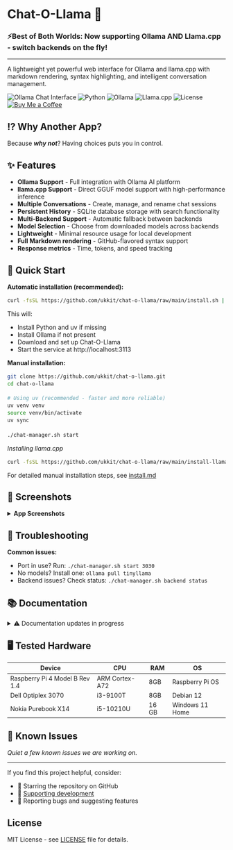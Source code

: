 # Chat-O-Llama 🦙

### ⚡Best of Both Worlds: Now supporting Ollama AND Llama.cpp - switch backends on the fly!
---

A lightweight yet powerful web interface for Ollama and llama.cpp with markdown rendering, syntax highlighting, and intelligent conversation management.

![Ollama Chat Interface](https://img.shields.io/badge/Interface-Web%20Based-blue)
![Python](https://img.shields.io/badge/Python-3.10%2B-green)
![Ollama](https://img.shields.io/badge/connect-OLLAMA-blue)
![Llama.cpp](https://img.shields.io/badge/connect-LLAMA.CPP-blue)
![License](https://img.shields.io/badge/License-MIT-yellow)
[![Buy Me a Coffee](https://img.shields.io/badge/Buy%20Me%20A%20Coffee-%E2%98%95-yellow)](https://buymeacoffee.com/ukkit)

## ⁉️ Why Another App?

Because **_why not_**? Having choices puts you in control.

## ✨ Features

- **Ollama Support** - Full integration with Ollama AI platform
- **llama.cpp Support** - Direct GGUF model support with high-performance inference
- **Multiple Conversations** - Create, manage, and rename chat sessions
- **Persistent History** - SQLite database storage with search functionality
- **Multi-Backend Support** - Automatic fallback between backends
- **Model Selection** - Choose from downloaded models across backends
- **Lightweight** - Minimal resource usage for local development
- **Full Markdown rendering** - GitHub-flavored syntax support
- **Response metrics** - Time, tokens, and speed tracking

## 🚀 Quick Start

**Automatic installation (recommended):**

```bash
curl -fsSL https://github.com/ukkit/chat-o-llama/raw/main/install.sh | bash
```

This will:
- Install Python and uv if missing
- Install Ollama if not present
- Download and set up Chat-O-Llama
- Start the service at http://localhost:3113

**Manual installation:**

```bash
git clone https://github.com/ukkit/chat-o-llama.git
cd chat-o-llama

# Using uv (recommended - faster and more reliable)
uv venv venv
source venv/bin/activate
uv sync

./chat-manager.sh start
```

*Installing llama.cpp*

```bash
curl -fsSL https://github.com/ukkit/chat-o-llama/raw/main/install-llamacpp.sh | bash
```
For detailed manual installation steps, see [install.md](./docs/install.md)

## 📸 Screenshots

<details> <summary><b>App Screenshots</b></summary>

![chat-o-llama - First Screen](./docs/assets/screenshot1.png)
First screen after installation

![chat-o-llama - Switch between ollama and llama.cpp](./docs/assets/screenshot2.png)
Available backends - Ollama and Llama.cpp

![chat-o-llama - Quick switch](./docs/assets/screenshot3.png)
Quick switch between Ollama and Llama.cpp

![chat-o-llama - Chat in llama.cpp](./docs/assets/screenshot4.png)
Chat in llama.cpp with visible L indicator

![chat-o-llama - Chat in Ollam](./docs/assets/screenshot5.png)
Chat in Ollama with visible O indicator

![chat-o-llama - Quick Switch back](./docs/assets/screenshot6.png)
Thinking styling

</details>

## 🔧 Troubleshooting

**Common issues:**

- Port in use? Run: `./chat-manager.sh start 3030`
- No models? Install one: `ollama pull tinyllama`
- Backend issues? Check status: `./chat-manager.sh backend status`

## 📚 Documentation

<details><summary>⚠️ Documentation updates in progress </summary>

| Document | Description |
|---------|-------------|
| [Installation Guide](./docs/install.md) | Detailed installation instructions |
| [Features](./docs/features.md) | Complete features overview |
| [Process Management](./docs/chat_manager_docs.md) | Using chat-manager.sh for service control |
| [Configuration](./docs/config.md) | Configuration options and settings |
| [API Reference](./docs/api.md) | REST API documentation |
| [Troubleshooting](./docs/troubleshooting.md) | Common issues and solutions |

</details>

## 🖥  Tested Hardware

| Device | CPU | RAM | OS |
|---------|-------------|---------|-------------|
| Raspberry Pi 4 Model B Rev 1.4 | ARM Cortex-A72 | 8GB | Raspberry Pi OS |
| Dell Optiplex 3070 | i3-9100T | 8GB | Debian 12 |
| Nokia Purebook X14 | i5-10210U | 16 GB | Windows 11 Home |

## 🐛 Known Issues

_Quiet a few known issues we are working on._

---

If you find this project helpful, consider:

- 🌟 Starring the repository on GitHub
- 🤝 [Supporting development](https://buymeacoffee.com/ukkit)
- 🐛 Reporting bugs and suggesting features

## License

MIT License - see [LICENSE](LICENSE) file for details.
